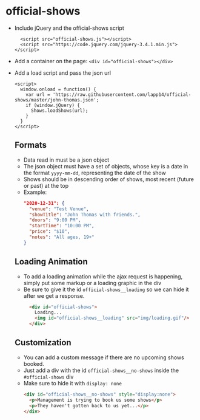 # official-shows
- Include jQuery and the official-shows script
  ```      
    <script src="official-shows.js"></script>
    <script src="https://code.jquery.com/jquery-3.4.1.min.js"></script>
  ```
- Add a container on the page: `<div id="official-shows"></div>`
- Add a load script and pass the json url
  ```
  <script>   
    window.onload = function() {
      var url = 'https://raw.githubusercontent.com/lapp14/official-shows/master/john-thomas.json';
      if (window.jQuery) {
        Shows.loadShows(url);
      }
    }
  </script>
  ```

  ## Formats
  - Data read in must be a json object
  - The json object must have a set of objects, whose key is a date in the format `yyyy-mm-dd`, representing the date of the show
  - Shows should be in descending order of shows, most recent (future or past) at the top
  - Example:
    ```json
    "2020-12-31": { 
      "venue": "Test Venue",
      "showTitle": "John Thomas with friends.",
      "doors": "9:00 PM",
      "startTime": "10:00 PM",
      "price": "$10",
      "notes": "All ages, 19+"
    }
    ```

  ## Loading Animation
  - To add a loading animation while the ajax request is happening, simply put some markup or a loading graphic in the div
  - Be sure to give it the id `official-shows__loading` so we can hide it after we get a response.
    ```html
      <div id="official-shows">
        Loading...
        <img id="official-shows__loading" src="img/loading.gif"/>
      </div>
    ```

  ## Customization
  - You can add a custom message if there are no upcoming shows booked. 
  - Just add a div with the id `official-shows__no-shows` inside the `#official-shows` div
  - Make sure to hide it with `display: none`
    ```html
    <div id="official-shows__no-shows" style="display:none">
      <p>Management is trying to book us some shows</p>
      <p>They haven't gotten back to us yet...</p>
    </div>
    ```